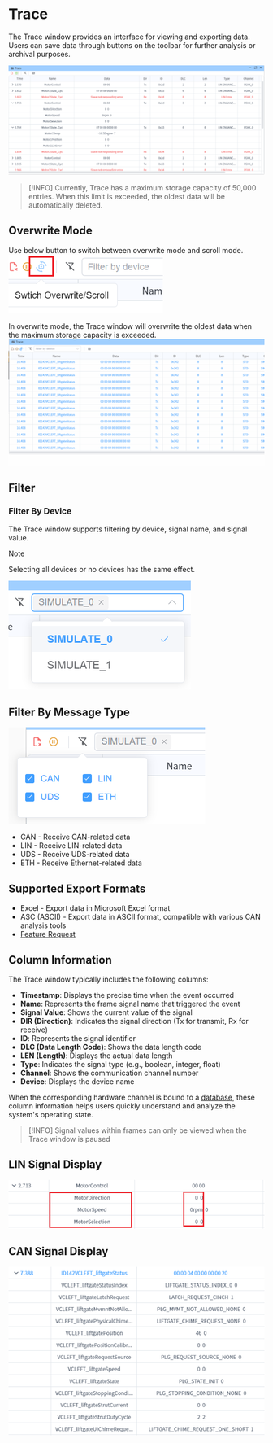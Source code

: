 # Trace 

The Trace window provides an interface for viewing and exporting data. Users can save data through buttons on the toolbar for further analysis or archival purposes.

![alt text](image.png)

>[!INFO]
> Currently, Trace has a maximum storage capacity of 50,000 entries. When this limit is exceeded, the oldest data will be automatically deleted.

## Overwrite Mode

Use below button to switch between overwrite mode and scroll mode.
![alt text](image-5.png)

In overwrite mode, the Trace window will overwrite the oldest data when the maximum storage capacity is exceeded.
![ow](ow.gif)





## Filter

### Filter By Device
The Trace window supports filtering by device, signal name, and signal value.
> [!NOTE]
> Selecting all devices or no devices has the same effect.

![alt text](image-3.png)

## Filter By Message Type

![alt text](image-4.png)

* CAN - Receive CAN-related data
* LIN - Receive LIN-related data
* UDS - Receive UDS-related data
* ETH - Receive Ethernet-related data

## Supported Export Formats

* Excel - Export data in Microsoft Excel format
* ASC (ASCII) - Export data in ASCII format, compatible with various CAN analysis tools
* [Feature Request](./../../dev/feature.md)

## Column Information

The Trace window typically includes the following columns:

- **Timestamp**: Displays the precise time when the event occurred
- **Name**: Represents the frame signal name that triggered the event
- **Signal Value**: Shows the current value of the signal
- **DIR (Direction)**: Indicates the signal direction (Tx for transmit, Rx for receive)
- **ID**: Represents the signal identifier
- **DLC (Data Length Code)**: Shows the data length code
- **LEN (Length)**: Displays the actual data length
- **Type**: Indicates the signal type (e.g., boolean, integer, float)
- **Channel**: Shows the communication channel number
- **Device**: Displays the device name

When the corresponding hardware channel is bound to a [database](../database.md), these column information helps users quickly understand and analyze the system's operating state.

>[!INFO]
> Signal values within frames can only be viewed when the Trace window is paused

## LIN Signal Display
![lin](image-1.png)

## CAN Signal Display
![can](image-2.png)






